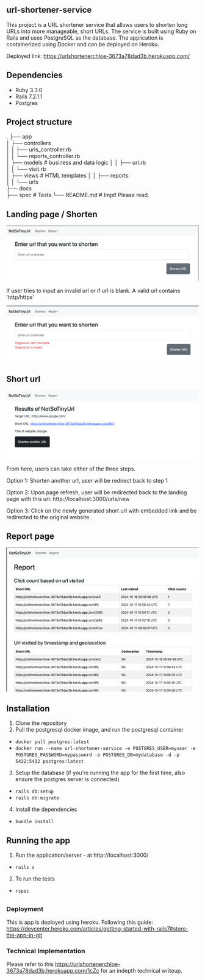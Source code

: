 ## url-shortener-service
This project is a URL shortener service that allows users to shorten long URLs into more manageable, short URLs. The service is built using Ruby on Rails and uses PostgreSQL as the database. The application is containerized using Docker and can be deployed on Heroku.

Deployed link: https://urlshortenerchloe-3673a78dad3b.herokuapp.com/

## Dependencies 
- Ruby 3.3.0
- Rails 7.2.1.1
- Postgres 

## Project structure
.
├── app      
│   ├── controllers               
│   │   ├── urls_controller.rb      
│   │   └── reports_controller.rb          
│   ├── models              # business and data logic
│   │   ├── url.rb      
│   │   └── visit.rb                   
│   ├── views               # HTML templates 
│   │   ├── reports      
│   │   └── urls            
├── docs                   
├── spec                    # Tests
└── README.md               # Impt! Please read.

## Landing page / Shorten

![alt text](image.png)

If user tries to input an invalid url or if url is blank. A valid url contains 'http/https'

![alt text](image-2.png)

## Short url 

![alt text](image-3.png)

From here, users can take either of the three steps. 

Option 1: Shorten another url, user will be redirect back to step 1

Option 2: Upon page refresh, user will be redirected back to the landing page with this url: http://localhost:3000/urls/new

Option 3: Click on the newly generated short url with embedded link and be redirected to the original website.


## Report page 
![alt text](image-1.png)


## Installation
1. Clone the repository
2. Pull the postgresql docker image, and run the postgresql container
- `docker pull postgres:latest`
- `docker run --name url-shortener-service -e POSTGRES_USER=myuser -e POSTGRES_PASSWORD=mypassword -e POSTGRES_DB=mydatabase -d -p 5432:5432 postgres:latest`
3. Setup the database (if you're running the app for the first time, also ensure the postgres server is connected)
- `rails db:setup`
- `rails db:migrate`
4. Install the dependencies
- `bundle install`

## Running the app
1. Run the application/server - at http://localhost:3000/
- `rails s`
2. To run the tests
- `rspec`
##

### Deployment
This is app is deployed using heroku. Following this guide: https://devcenter.heroku.com/articles/getting-started-with-rails7#store-the-app-in-git

### Technical Implementation
Please refer to this https://urlshortenerchloe-3673a78dad3b.herokuapp.com/1cZc for an indepth technical writeup.